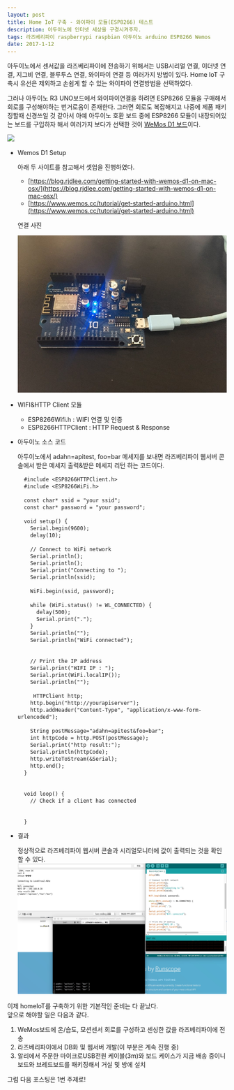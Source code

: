 ```yaml
--- 
layout: post
title: Home IoT 구축 - 와이파이 모듈(ESP8266) 테스트
description: 아두이노에 인터넷 세상을 구경시켜주자.
tags: 라즈베리파이 raspberrypi raspbian 아두이노 arduino ESP8266 Wemos
date: 2017-1-12
---
```


아두이노에서 센서값을 라즈베리파이에 전송하기 위해서는 USB시리얼 연결, 이더넷 연결, 지그비 연결, 블루투스 연결, 와이파이 연결 등 여러가지 방법이 있다. Home IoT 구축시 유선은 제외하고 손쉽게 할 수 있는 와이파이 연결방법을 선택하였다.

그러나 아두이노 R3 UNO보드에서 와이파이연결을 하려면 ESP8266 모듈을 구매해서 회로를 구성해야하는 번거로움이 존재한다. 그러면 회로도 복잡해지고 나중에 제품 패키징할때 신경쓰일 것 같아서 아예 아두이노 호환 보드 중에 ESP8266 모듈이 내장되어있는 보드를 구입하자 해서 여러가지 보다가 선택한 것이 [WeMos D1 보드](https://www.wemos.cc/product/d1.html)이다.

![](https://www.wemos.cc/sites/default/files/2016-09/d1_1_3.jpg)

- Wemos D1 Setup

  아래 두 사이트를 참고해서 셋업을 진행하였다.

  - [https://blog.rjdlee.com/getting-started-with-wemos-d1-on-mac-osx/](https://blog.rjdlee.com/getting-started-with-wemos-d1-on-mac-osx/)
  - [https://www.wemos.cc/tutorial/get-started-arduino.html](https://www.wemos.cc/tutorial/get-started-arduino.html)

  연결 사진  

  ![](https://github.com/adahnlim/adahnlim.github.io/blob/master/images/wemos-2.jpeg?raw=true)


- WIFI&HTTP Client 모듈

  - ESP8266Wifi.h : WIFI 연결 및 인증
  - ESP8266HTTPClient : HTTP Request & Response

- 아두이노 소스 코드

  아두이노에서 adahn=apitest, foo=bar 메세지를 보내면 라즈베리파이 웹서버 콘솔에서 받은 메세지 출력&받은 메세지 리턴 하는 코드이다.

        #include <ESP8266HTTPClient.h>
        #include <ESP8266WiFi.h>

        const char* ssid = "your ssid";
        const char* password = "your password";

        void setup() {
          Serial.begin(9600);
          delay(10);

          // Connect to WiFi network
          Serial.println();
          Serial.println();
          Serial.print("Connecting to ");
          Serial.println(ssid);

          WiFi.begin(ssid, password);

          while (WiFi.status() != WL_CONNECTED) {
            delay(500);
            Serial.print(".");
          }
          Serial.println("");
          Serial.println("WiFi connected");


          // Print the IP address
          Serial.print("WIFI IP : ");
          Serial.print(WiFi.localIP());
          Serial.println("");

           HTTPClient http;
          http.begin("http://yourapiserver");
          http.addHeader("Content-Type", "application/x-www-form-urlencoded");

          String postMessage="adahn=apitest&foo=bar";
          int httpCode = http.POST(postMessage);
          Serial.print("http result:");
          Serial.println(httpCode);
          http.writeToStream(&Serial);
          http.end();
        }


        void loop() {
          // Check if a client has connected


        }

- 결과

  정상적으로 라즈베리파이 웹서버 콘솔과 시리얼모니터에 값이 출력되는 것을 확인 할 수 있다.
![](https://github.com/adahnlim/adahnlim.github.io/blob/master/images/wemos-1.png?raw=true)


이제 homeIoT를 구축하기 위한 기본적인 준비는 다 끝났다.  
앞으로 해야할 일은 다음과 같다.

1. WeMos보드에 온/습도, 모션센서 회로를 구성하고 센싱한 값을 라즈베리파이에 전송
2. 라즈베리파이에서 DB화 및 웹서버 개발(이 부분은 계속 진행 중)
3. 알리에서 주문한 마이크로USB전원 케이블(3m)와 보드 케이스가 지금 배송 중이니 보드와 브레드보드를 패키징해서 거실 및 방에 설치

그럼 다음 포스팅은 1번 주제로!

